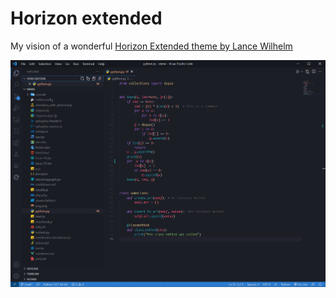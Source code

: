 # Horizon extended
My vision of a wonderful [Horizon Extended theme by Lance Wilhelm](https://marketplace.visualstudio.com/items?itemName=LanceWilhelm.horizon-extended)

![darktheme screenshot](https://github.com/Volodymyr-Storozhuk/horizon-extended/blob/main/darktheme.png)
